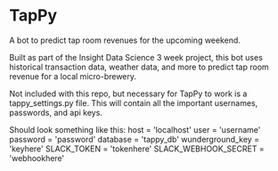 # TapPy
A bot to predict tap room revenues for the upcoming weekend.

Built as part of the Insight Data Science 3 week project, this bot uses historical transaction data, weather data, and more to predict tap room revenue for a local micro-brewery.

Not included with this repo, but necessary for TapPy to work is a tappy_settings.py file.  This will contain all the important usernames, passwords, and api keys.

Should look something like this:
host = 'localhost'
user = 'username'
password = 'password'
database = 'tappy_db'
wunderground_key = 'keyhere'
SLACK_TOKEN = 'tokenhere'
SLACK_WEBHOOK_SECRET = 'webhookhere' 
